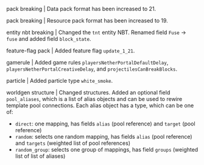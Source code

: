 pack breaking | Data pack format has been increased to 21.

pack breaking | Resource pack format has been increased to 19.

entity nbt breaking | Changed the `tnt` entity NBT. Renamed field `Fuse` -> `fuse` and added field `block_state`.

feature-flag pack | Added feature flag `update_1_21`.

gamerule | Added game rules `playersNetherPortalDefaultDelay`, `playersNetherPortalCreativeDelay`, and `projectilesCanBreakBlocks`.

particle | Added particle type `white_smoke`.

worldgen structure | Changed structures. Added an optional field `pool_aliases`, which is a list of alias objects and can be used to rewire template pool connections. Each alias object has a type, which can be one of:
* `direct`: one mapping, has fields `alias` (pool reference) and `target` (pool reference)
* `random`: selects one random mapping, has fields `alias` (pool reference) and `targets` (weighted list of pool references)
* `random_group`: selects one group of mappings, has field `groups` (weighted list of list of aliases)
